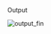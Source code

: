 Output


![output_fin](https://media.git.txstate.edu/user/3137/files/1b26ec92-5b37-4d5d-a243-082bb85876a8)
